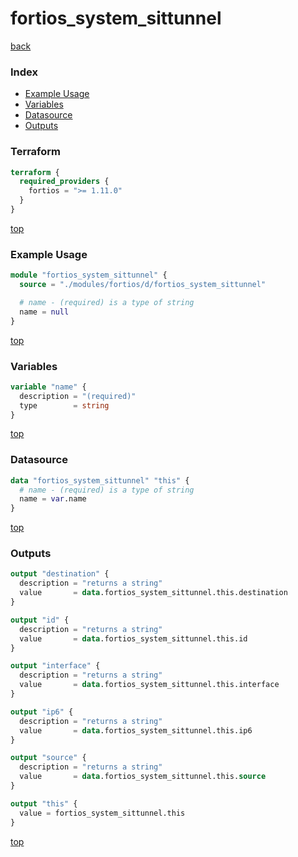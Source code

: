 # fortios_system_sittunnel

[back](../fortios.md)

### Index

- [Example Usage](#example-usage)
- [Variables](#variables)
- [Datasource](#datasource)
- [Outputs](#outputs)

### Terraform

```terraform
terraform {
  required_providers {
    fortios = ">= 1.11.0"
  }
}
```

[top](#index)

### Example Usage

```terraform
module "fortios_system_sittunnel" {
  source = "./modules/fortios/d/fortios_system_sittunnel"

  # name - (required) is a type of string
  name = null
}
```

[top](#index)

### Variables

```terraform
variable "name" {
  description = "(required)"
  type        = string
}
```

[top](#index)

### Datasource

```terraform
data "fortios_system_sittunnel" "this" {
  # name - (required) is a type of string
  name = var.name
}
```

[top](#index)

### Outputs

```terraform
output "destination" {
  description = "returns a string"
  value       = data.fortios_system_sittunnel.this.destination
}

output "id" {
  description = "returns a string"
  value       = data.fortios_system_sittunnel.this.id
}

output "interface" {
  description = "returns a string"
  value       = data.fortios_system_sittunnel.this.interface
}

output "ip6" {
  description = "returns a string"
  value       = data.fortios_system_sittunnel.this.ip6
}

output "source" {
  description = "returns a string"
  value       = data.fortios_system_sittunnel.this.source
}

output "this" {
  value = fortios_system_sittunnel.this
}
```

[top](#index)